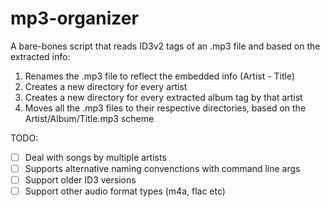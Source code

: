 # mp3-organizer

A bare-bones script that reads ID3v2 tags of an .mp3 file and based on the extracted info:

1. Renames the .mp3 file to reflect the embedded info (Artist - Title)
2. Creates a new directory for every artist 
3. Creates a new directory for every extracted album tag by that artist
4. Moves all the .mp3 files to their respective directories, based on the Artist/Album/Title.mp3 scheme


TODO:

- [ ] Deal with songs by multiple artists 
- [ ] Supports alternative naming convenctions with command line args
- [ ] Support older ID3 versions
- [ ] Support other audio format types (m4a, flac etc)
